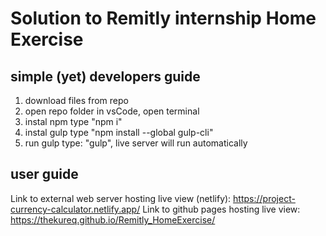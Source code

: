 # Solution to Remitly internship Home Exercise

## simple (yet) developers guide

1. download files from repo
2. open repo folder in vsCode, open terminal
3. instal npm type "npm i"
4. instal gulp type "npm install --global gulp-cli"
5. run gulp type: "gulp", live server will run automatically

## user guide

Link to external web server hosting live view (netlify): https://project-currency-calculator.netlify.app/
Link to github pages hosting live view: https://thekureq.github.io/Remitly_HomeExercise/
